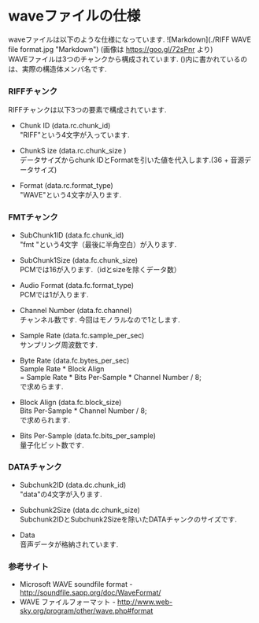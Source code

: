 # waveファイルの仕様

waveファイルは以下のような仕様になっています.
![Markdown](./RIFF WAVE file format.jpg "Markdown")
(画像は https://goo.gl/72sPnr より)  
WAVEファイルは3つのチャンクから構成されています.
()内に書かれているのは、実際の構造体メンバ名です. 

### RIFFチャンク
RIFFチャンクは以下3つの要素で構成されています.
* Chunk ID (data.rc.chunk_id)  
"RIFF"という4文字が入っています.

* ChunkS ize (data.rc.chunk_size )  
データサイズからchunk IDとFormatを引いた値を代入します.(36 + 音源データサイズ)

* Format (data.rc.format_type)  
"WAVE"という4文字が入ります.

### FMTチャンク
* SubChunk1ID (data.fc.chunk_id)  
"fmt "という4文字（最後に半角空白）が入ります.

* SubChunk1Size (data.fc.chunk_size)  
PCMでは16が入ります.（idとsizeを除くデータ数）

* Audio Format (data.fc.format_type)  
PCMでは1が入ります.

* Channel Number (data.fc.channel)  
チャンネル数です. 今回はモノラルなので1とします.

* Sample Rate (data.fc.sample_per_sec)  
サンプリング周波数です.

* Byte Rate (data.fc.bytes_per_sec)  
Sample Rate * Block Align  
= Sample Rate * Bits Per-Sample * Channel Number / 8;  
で求めらます.

* Block Align (data.fc.block_size)  
Bits Per-Sample * Channel Number / 8;  
で求められます.

* Bits Per-Sample (data.fc.bits_per_sample)  
量子化ビット数です.

### DATAチャンク
* Subchunk2ID (data.dc.chunk_id)  
"data"の4文字が入ります.

* Subchunk2Size (data.dc.chunk_size)  
Subchunk2IDとSubchunk2Sizeを除いたDATAチャンクのサイズです.

* Data  
音声データが格納されています.

### 参考サイト
* Microsoft WAVE soundfile format - http://soundfile.sapp.org/doc/WaveFormat/
* WAVE ファイルフォーマット - http://www.web-sky.org/program/other/wave.php#format